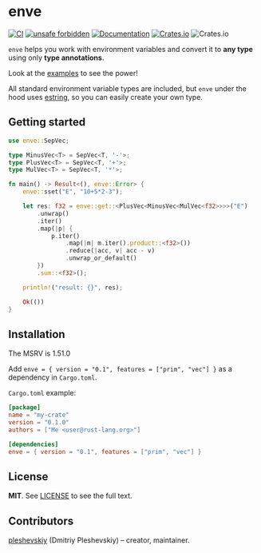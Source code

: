 # enve

[![CI](https://github.com/pleshevskiy/enve/actions/workflows/ci.yml/badge.svg?branch=main)](https://github.com/pleshevskiy/enve/actions/workflows/ci.yml)
[![unsafe forbidden](https://img.shields.io/badge/unsafe-forbidden-success.svg)](https://github.com/rust-secure-code/safety-dance/)
[![Documentation](https://docs.rs/pleshevskiy/badge.svg)](https://docs.rs/enve)
[![Crates.io](https://img.shields.io/crates/v/enve)](https://crates.io/crates/enve)
![Crates.io](https://img.shields.io/crates/l/enve)

`enve` helps you work with environment variables and convert it to **any type**
using only **type annotations**.

Look at the [examples](https://github.com/pleshevskiy/enve/tree/main/examples)
to see the power!

All standard environment variable types are included, but `enve` under the hood
uses [estring](https://github.com/pleshevskiy/estring), so you can easily create
your own type.

## Getting started

```rust
use enve::SepVec;

type MinusVec<T> = SepVec<T, '-'>;
type PlusVec<T> = SepVec<T, '+'>;
type MulVec<T> = SepVec<T, '*'>;

fn main() -> Result<(), enve::Error> {
    enve::sset("E", "10+5*2-3");

    let res: f32 = enve::get::<PlusVec<MinusVec<MulVec<f32>>>>("E")
        .unwrap()
        .iter()
        .map(|p| {
            p.iter()
                .map(|m| m.iter().product::<f32>())
                .reduce(|acc, v| acc - v)
                .unwrap_or_default()
        })
        .sum::<f32>();

    println!("result: {}", res);

    Ok(())
}
```

## Installation

The MSRV is 1.51.0

Add `enve = { version = "0.1", features = ["prim", "vec"] }` as a dependency in
`Cargo.toml`.

`Cargo.toml` example:

```toml
[package]
name = "my-crate"
version = "0.1.0"
authors = ["Me <user@rust-lang.org>"]

[dependencies]
enve = { version = "0.1", features = ["prim", "vec"] }
```

## License

**MIT**. See [LICENSE](https://github.com/pleshevskiy/estring/LICENSE) to see
the full text.

## Contributors

[pleshevskiy](https://github.com/pleshevskiy) (Dmitriy Pleshevskiy) – creator,
maintainer.
